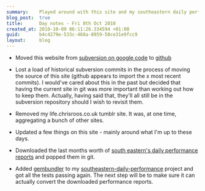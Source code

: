 ```yaml
---
summary:    Played around with this site and my southeastern daily performance report project.
blog_post:  true
title:      Day notes - Fri 8th Oct 2010
created_at: 2010-10-09 06:11:26.334594 +01:00
guid:       b4c4279e-533c-468a-8959-50ce31e9fcc9
layout:     blog
---
```


  * Moved this website from [subversion on google code](http://chrisroos.googlecode.com/svn/trunk/websites/chrisroos.co.uk/) to [github](http://github.com/chrisroos/chrisroos.co.uk)

  * Lost a load of historical subversion commits in the process of moving the source of this site (github appears to import the x most recent commits).  I would've cared about this in the past but decided that having the current site in git was more important than working out how to keep them.  Actually, having said that, they'll all still be in the subversion repository should I wish to revisit them.

  * Removed my life.chrisroos.co.uk tumblr site.  It was, at one time, aggregating a bunch of other sites.

  * Updated a few things on this site - mainly around what I'm up to these days.

  * Downloaded the last months worth of [south eastern's daily performance reports](http://www.southeasternrailway.co.uk/your-journey/daily-performance/) and popped them in git.

  * Added [gembundler](http://gembundler.com) to my [southeastern-daily-performance](http://github.com/chrisroos/southeastern-daily-performance) project and got all the tests passing again.  The next step will be to make sure it can actually convert the downloaded performance reports.
